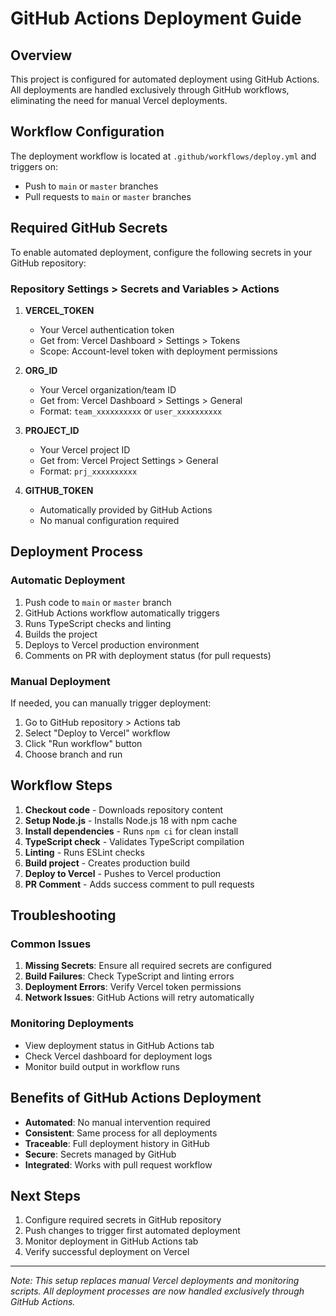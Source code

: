 # GitHub Actions Deployment Guide

## Overview
This project is configured for automated deployment using GitHub Actions. All deployments are handled exclusively through GitHub workflows, eliminating the need for manual Vercel deployments.

## Workflow Configuration
The deployment workflow is located at `.github/workflows/deploy.yml` and triggers on:
- Push to `main` or `master` branches
- Pull requests to `main` or `master` branches

## Required GitHub Secrets
To enable automated deployment, configure the following secrets in your GitHub repository:

### Repository Settings > Secrets and Variables > Actions

1. **VERCEL_TOKEN**
   - Your Vercel authentication token
   - Get from: Vercel Dashboard > Settings > Tokens
   - Scope: Account-level token with deployment permissions

2. **ORG_ID**
   - Your Vercel organization/team ID
   - Get from: Vercel Dashboard > Settings > General
   - Format: `team_xxxxxxxxxx` or `user_xxxxxxxxxx`

3. **PROJECT_ID**
   - Your Vercel project ID
   - Get from: Vercel Project Settings > General
   - Format: `prj_xxxxxxxxxx`

4. **GITHUB_TOKEN**
   - Automatically provided by GitHub Actions
   - No manual configuration required

## Deployment Process

### Automatic Deployment
1. Push code to `main` or `master` branch
2. GitHub Actions workflow automatically triggers
3. Runs TypeScript checks and linting
4. Builds the project
5. Deploys to Vercel production environment
6. Comments on PR with deployment status (for pull requests)

### Manual Deployment
If needed, you can manually trigger deployment:
1. Go to GitHub repository > Actions tab
2. Select "Deploy to Vercel" workflow
3. Click "Run workflow" button
4. Choose branch and run

## Workflow Steps
1. **Checkout code** - Downloads repository content
2. **Setup Node.js** - Installs Node.js 18 with npm cache
3. **Install dependencies** - Runs `npm ci` for clean install
4. **TypeScript check** - Validates TypeScript compilation
5. **Linting** - Runs ESLint checks
6. **Build project** - Creates production build
7. **Deploy to Vercel** - Pushes to Vercel production
8. **PR Comment** - Adds success comment to pull requests

## Troubleshooting

### Common Issues
1. **Missing Secrets**: Ensure all required secrets are configured
2. **Build Failures**: Check TypeScript and linting errors
3. **Deployment Errors**: Verify Vercel token permissions
4. **Network Issues**: GitHub Actions will retry automatically

### Monitoring Deployments
- View deployment status in GitHub Actions tab
- Check Vercel dashboard for deployment logs
- Monitor build output in workflow runs

## Benefits of GitHub Actions Deployment
- **Automated**: No manual intervention required
- **Consistent**: Same process for all deployments
- **Traceable**: Full deployment history in GitHub
- **Secure**: Secrets managed by GitHub
- **Integrated**: Works with pull request workflow

## Next Steps
1. Configure required secrets in GitHub repository
2. Push changes to trigger first automated deployment
3. Monitor deployment in GitHub Actions tab
4. Verify successful deployment on Vercel

---
*Note: This setup replaces manual Vercel deployments and monitoring scripts. All deployment processes are now handled exclusively through GitHub Actions.*